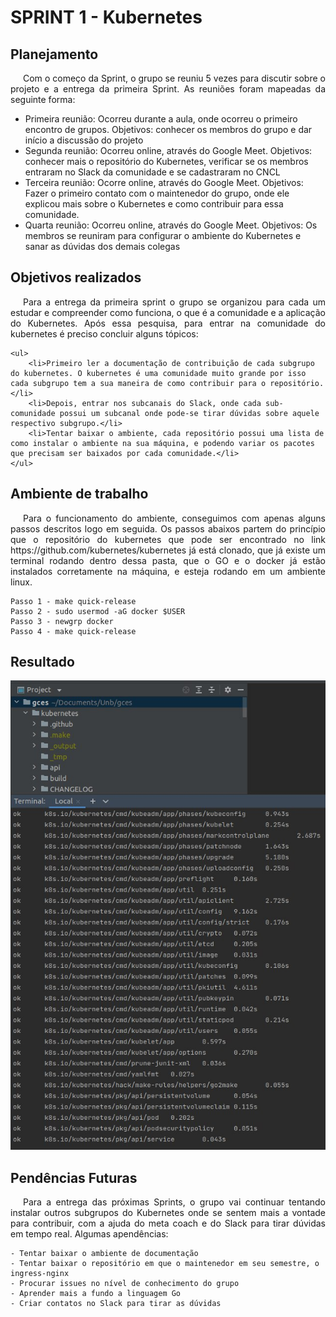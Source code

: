 # SPRINT 1 - Kubernetes

## Planejamento

<p style="text-indent: 20px; text-align: justify">
Com o começo da Sprint, o grupo se reuniu 5 vezes para discutir sobre o projeto e a entrega da primeira Sprint. As reuniões foram mapeadas da seguinte forma:
    <ul>
        <li>Primeira reunião: Ocorreu durante a aula, onde ocorreu o primeiro encontro de grupos. Objetivos: conhecer os membros do grupo e dar início a discussão do projeto</li>
        <li>Segunda reunião: Ocorreu online, através do Google Meet. Objetivos: conhecer mais o repositório do Kubernetes, verificar se os membros entraram no Slack da comunidade e se cadastraram no CNCL</li>
        <li>Terceira reunião: Ocorre online, através do Google Meet. Objetivos: Fazer o primeiro contato com o maintenedor do grupo, onde ele explicou mais sobre o Kubernetes e como contribuir para essa comunidade.</li>
        <li>Quarta reunião: Ocorreu online, através do Google Meet. Objetivos: Os membros se reuniram para configurar o ambiente do Kubernetes e sanar as dúvidas dos demais colegas</li>
    </ul>
</p>

## Objetivos realizados

<p style="text-indent: 20px; text-align: justify">
Para a entrega da primeira sprint o grupo se organizou para cada um estudar e compreender como funciona, o que é a comunidade e a aplicação do Kubernetes. Após essa pesquisa, para entrar na comunidade do kubernetes é preciso concluir alguns tópicos:

    <ul>
        <li>Primeiro ler a documentação de contribuição de cada subgrupo do kubernetes. O kubernetes é uma comunidade muito grande por isso cada subgrupo tem a sua maneira de como contribuir para o repositório.</li>
        <li>Depois, entrar nos subcanais do Slack, onde cada sub-comunidade possui um subcanal onde pode-se tirar dúvidas sobre aquele respectivo subgrupo.</li>
        <li>Tentar baixar o ambiente, cada repositório possui uma lista de como instalar o ambiente na sua máquina, e podendo variar os pacotes que precisam ser baixados por cada comunidade.</li>
    </ul>
</p>

## Ambiente de trabalho

<p style="text-indent: 20px; text-align: justify">
Para o funcionamento do ambiente, conseguimos com apenas alguns passos descritos logo em seguida. Os passos abaixos partem do princípio que o repositório do kubernetes que pode ser encontrado no link https://github.com/kubernetes/kubernetes já está clonado, que já existe um terminal rodando dentro dessa pasta, que o GO e o docker já estão instalados corretamente na máquina, e esteja rodando em um ambiente linux.
</p>

    Passo 1 - make quick-release
    Passo 2 - sudo usermod -aG docker $USER
    Passo 3 - newgrp docker
    Passo 4 - make quick-release

## Resultado

![Kubernetes Logo](assets/img/ambiente-rodando.jpg)
## Pendências Futuras

<p style="text-indent: 20px; text-align: justify">
Para a entrega das próximas Sprints, o grupo vai continuar tentando instalar outros subgrupos do Kubernetes onde se sentem mais a vontade para contribuir, com a ajuda do meta coach e do Slack para tirar dúvidas em tempo real. Algumas apendências:

    - Tentar baixar o ambiente de documentação
    - Tentar baixar o repositório em que o maintenedor em seu semestre, o ingress-nginx
    - Procurar issues no nível de conhecimento do grupo
    - Aprender mais a fundo a linguagem Go
    - Criar contatos no Slack para tirar as dúvidas

</p>
